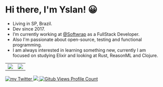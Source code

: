 # Hi there, I'm Yslan! 😀

- Living in SP, Brazil.
- Dev since 2017.
- I’m currently working at [@Softwrap](https://softwrap.com.br/) as a FullStack Developer.
- Also I'm passionate about open-source, testing and functional programming.
- I am always interested in learning something new, currently I am focused on studying Elixir and looking at Rust, ReasonML and Clojure.

<table>
  <tr>
    <td align="center" style="padding=0;width=50%;">
      <img align="center" style="padding=0;" src="https://github-readme-stats.vercel.app/api?username=tsugami&show_icons=true&theme=default&count_private=true&hide_border=true&icon_color=41B883&title_color=41B883&text_color=34495E&bg_color=00000000" />
    </td>
    <td align="center" style="padding=0;width=50%;">
      <img align="center" style="padding=0;" src="https://github-readme-stats.vercel.app/api/top-langs/?username=tsugami&layout=compact&hide_border=true&icon_color=41B883&title_color=41B883&text_color=34495E&bg_color=00000000" />
    </td>
  </tr>
</table>
<div>
  <a href="https://twitter.com/yslanramosdev">
    <img src="https://img.shields.io/badge/Twitter-yslanramosdev-1DA1F2" alt="my Twitter" />
  </a>
  <a href="https://www.linkedin.com/in/yslan-ramos-887864195">
    <img src="https://img.shields.io/badge/Linkedin-Yslan%20Ramos-0e76a8" alt"my Linkedin" />
   </a>
  <a href="https://github.com/Tsugami">
    <img src="https://komarev.com/ghpvc/?username=tsugami&color=24292e&style=flat&label=Profile+Views" alt="Gitub Views Profile Count" />
  </a>
</div>
